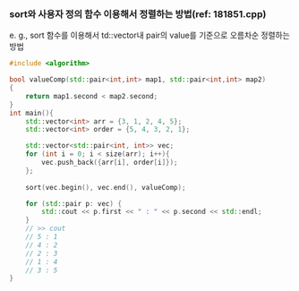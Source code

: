 ### sort와 사용자 정의 함수 이용해서 정렬하는 방법(ref: 181851.cpp)
e. g., sort 함수를 이용해서 td::vector내 pair의 value를 기준으로 오름차순 정렬하는 방법

```cpp
#include <algorithm>

bool valueComp(std::pair<int,int> map1, std::pair<int,int> map2)
{
    return map1.second < map2.second;
}
int main(){
    std::vector<int> arr = {3, 1, 2, 4, 5};
    std::vector<int> order = {5, 4, 3, 2, 1};

    std::vector<std::pair<int, int>> vec;
    for (int i = 0; i < size(arr); i++){
        vec.push_back({arr[i], order[i]});
    };
    
    sort(vec.begin(), vec.end(), valueComp);

    for (std::pair p: vec) {
        std::cout << p.first << " : " << p.second << std::endl;
    }
    // >> cout
    // 5 : 1
    // 4 : 2
    // 2 : 3
    // 1 : 4
    // 3 : 5
}
```